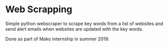 # Web Scrapping
Simple python webscraper to scrape key words from a list of websites and send alert emails when websites are updated with the key words.

Done as part of Mako internship in summer 2019.